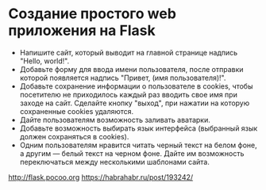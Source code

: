 
# Создание простого web приложения на Flask

* Напишите сайт, который выводит на главной странице надпись "Hello, world!".
* Добавьте форму для ввода имени пользователя, после отправки которой появляется надпись "Привет, (имя пользователя)!".
* Добавьте сохранение информации о пользователе в cookies, чтобы посетителю не приходилось каждый раз вводить свое имя при заходе на сайт. Сделайте кнопку "выход", при нажатии на которую сохраненные cookies удаляются.
* Дайте пользователям возможность заливать аватарки.
* Добавьте возможность выбирать язык интерфейса (выбранный язык должен сохраняться в cookies).
* Одним пользователям нравится читать черный текст на белом фоне, а другим — белый текст на черном фоне. Дайте им возможность переключаться между несколькими шаблонами сайта.

http://flask.pocoo.org
https://habrahabr.ru/post/193242/
